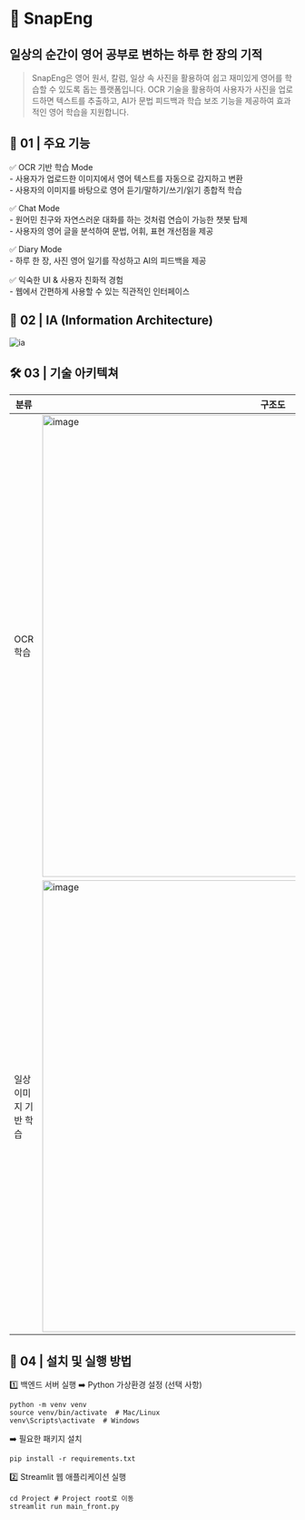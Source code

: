 # 📸 SnapEng 
## 일상의 순간이 영어 공부로 변하는 하루 한 장의 기적
> SnapEng은 영어 원서, 칼럼, 일상 속 사진을 활용하여 쉽고 재미있게 영어를 학습할 수 있도록 돕는 플랫폼입니다.
OCR 기술을 활용하여 사용자가 사진을 업로드하면 텍스트를 추출하고, AI가 문법 피드백과 학습 보조 기능을 제공하여 효과적인 영어 학습을 지원합니다.

## 📌 01 | 주요 기능
✅ OCR 기반 학습 Mode   
	- 사용자가 업로드한 이미지에서 영어 텍스트를 자동으로 감지하고 변환   
    - 사용자의 이미지를 바탕으로 영어 듣기/말하기/쓰기/읽기 종합적 학습   

✅ Chat Mode   
    - 원어민 친구와 자연스러운 대화를 하는 것처럼  연습이 가능한 챗봇 탑제   
	- 사용자의 영어 글을 분석하여 문법, 어휘, 표현 개선점을 제공   

✅ Diary Mode   
	- 하루 한 장, 사진 영어 일기를 작성하고 AI의 피드백을 제공   


✅ 익숙한 UI & 사용자 친화적 경험   
	- 웹에서 간편하게 사용할 수 있는 직관적인 인터페이스   

## 👀 02 | IA (Information Architecture)
![ia](https://github.com/user-attachments/assets/9606c1f0-a0a2-40cc-aa2f-b4745969cafb)



## 🛠️ 03 | 기술 아키텍쳐
|분류|구조도|
|------|---|
|OCR 학습|<img width="812" alt="image" src="https://github.com/user-attachments/assets/e6ea2014-98e9-4500-b744-2fc03b8729e9" />|
|일상 이미지 기반 학습|<img width="794" alt="image" src="https://github.com/user-attachments/assets/cdad4775-4364-497e-82bb-7ff0a883b9cf" />|


## 🚀 04 | 설치 및 실행 방법

1️⃣ 백엔드 서버 실행
➡️ Python 가상환경 설정 (선택 사항)
```
python -m venv venv
source venv/bin/activate  # Mac/Linux
venv\Scripts\activate  # Windows
```
➡️ 필요한 패키지 설치
```
pip install -r requirements.txt
```

2️⃣ Streamlit 웹 애플리케이션 실행
```
cd Project # Project root로 이동
streamlit run main_front.py
```
